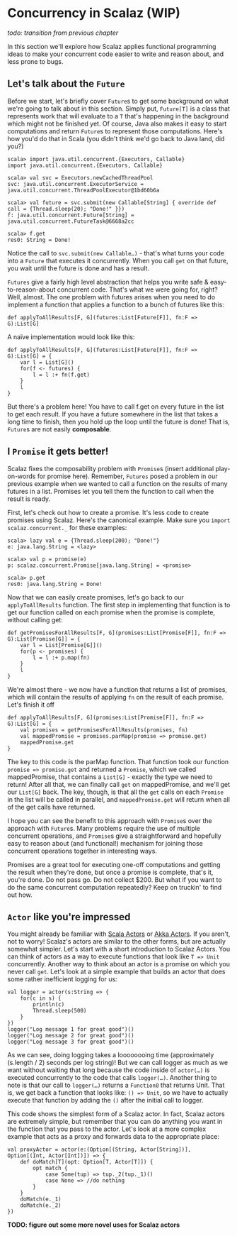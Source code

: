 # Concurrency in Scalaz (WIP)

*todo: transition from previous chapter*

In this section we'll explore how Scalaz applies functional programming ideas to make your concurrent code easier to write and reason about, and less prone to bugs.

## Let's talk about the `Future`

Before we start, let's briefly cover `Future`s to get some background on what we're going to talk about in this section. Simply put, `Future[T]` is a class that represents work that will evaluate to a `T` that's happening in the background which might not be finished yet. Of course, Java also makes it easy to start computations and return `Future`s to represent those computations. Here's how you'd do that in Scala (you didn't think we'd go back to Java land, did you?)

	scala> import java.util.concurrent.{Executors, Callable}
	import java.util.concurrent.{Executors, Callable}

	scala> val svc = Executors.newCachedThreadPool
	svc: java.util.concurrent.ExecutorService = java.util.concurrent.ThreadPoolExecutor@1bd60b6a

	scala> val future = svc.submit(new Callable[String] { override def call = {Thread.sleep(20); "Done!" }})
	f: java.util.concurrent.Future[String] = java.util.concurrent.FutureTask@6668a2cc
	
	scala> f.get
	res0: String = Done!

Notice the call to `svc.submit(new Callable…)` - that's what turns your code into a `Future` that executes it concurrently. When you call `get` on that future, you wait until the future is done and has a result.

`Futures` give a fairly high level abstraction that helps you write safe & easy-to-reason-about concurrent code. That's what we were going for, right? Well, almost. The one problem with futures arises when you need to do implement a function that applies a function to a bunch of futures like this:

	def applyToAllResults[F, G](futures:List[Future[F]], fn:F => G):List[G]

A naïve implementation would look like this:

	def applyToAllResults[F, G](futures:List[Future[F]], fn:F => G):List[G] = {
		var l = List[G]()
		for(f <- futures) {
			l = l :+ fn(f.get)
		}
		l
	}

But there's a problem here! You have to call f.get on every future in the list to get each result. If you have a future somewhere in the list that takes a long time to finish, then you hold up the loop until the future is done! That is, `Future`s are not easily **composable**.

## I `Promise` it gets better!

Scalaz fixes the composability problem with `Promise`s (insert additional play-on-words for promise here). Remember, `Futures` posed a problem in our previous example when we wanted to call a function on the results of many futures in a list. Promises let you tell them the function to call when the result is ready.

First, let's check out how to create a promise. It's less code to create promises using Scalaz. Here's the canonical example. Make sure you `import scalaz.concurrent._` for these examples:

	scala> lazy val e = {Thread.sleep(200); "Done!"}
	e: java.lang.String = <lazy>

	scala> val p = promise(e)
	p: scalaz.concurrent.Promise[java.lang.String] = <promise>

	scala> p.get
	res0: java.lang.String = Done!

Now that we can easily create promises, let's go back to our `applyToAllResults` function. The first step in implementing that function is to get our function called on each promise when the promise is complete, without calling get:

	def getPromisesForAllResults[F, G](promises:List[Promise[F]], fn:F => G):List[Promise[G]] = {
		var l = List[Promise[G]]()
		for(p <- promises) {
			l = l :+ p.map(fn)
		}
		l
	}

We're almost there - we now have a function that returns a list of promises, which will contain the results of applying `fn` on the result of each promise. Let's finish it off

	def applyToAllResults[F, G](promises:List[Promise[F]], fn:F => G):List[G] = {
		val promises = getPromisesForAllResults(promises, fn)
		val mappedPromise = promises.parMap(promise => promise.get)
		mappedPromise.get
	}

The key to this code is the parMap function. That function took our function `promise => promise.get` and returned a `Promise`, which we called mappedPromise, that contains a `List[G]` - exactly the type we need to return! After all that, we can finally call `get` on mappedPromise, and we'll get our `List[G]` back. The key, though, is that all the `get` calls on each `Promise` in the list will be called in parallel, and `mappedPromise.get` will return when all of the get calls have returned.

I hope you can see the benefit to this approach with `Promise`s over the approach with `Future`s. Many problems require the use of multiple concurrent operations, and `Promise`s give a straightforward and hopefully easy to reason about (and functional!) mechanism for joining those concurrent operations together in interesting ways.

Promises are a great tool for executing one-off computations and getting the result when they're done, but once a promise is complete, that's it, you're done. Do not pass go. Do not collect $200. But what if you want to do the same concurrent computation repeatedly? Keep on truckin' to find out how.

## `Actor` like you're impressed

You might already be familiar with [Scala Actors](http://www.scala-lang.org/api/current/scala/actors/Actor.html) or [Akka Actors](http://akka.io/docs/akka/1.2/scala/actors.html). If you aren't, not to worry! Scalaz's actors are similar to the other forms, but are actually somewhat simpler. Let's start with a short introduction to Scalaz Actors. You can think of actors as a way to execute functions that look like `T => Unit` concurrently. Another way to think about an actor is a promise on which you never call `get`. Let's look at a simple example that builds an actor that does some rather inefficient logging for us:

	val logger = actor(s:String => {
		for(c in s) {
			println(c)
			Thread.sleep(500)
		}
	})
	logger("Log message 1 for great good")()
	logger("Log message 2 for great good")()
	logger("Log message 3 for great good")()

As we can see, doing logging takes a loooooooing time (approximately (s.length / 2) seconds per log string)! But we can call logger as much as we want without waiting that long because the code inside of `actor(…)` is executed concurrently to the code that calls `logger(…)`. Another thing to note is that our call to `logger(…)` returns a `Function0` that returns Unit. That is, we get back a function that looks like: `() => Unit`, so we have to actually execute that function by adding the `()` after the initial call to logger.

This code shows the simplest form of a Scalaz actor. In fact, Scalaz actors are extremely simple, but remember that you can do anything you want in the function that you pass to the actor. Let's look at a more complex example that acts as a proxy and forwards data to the appropriate place:
	
	val proxyActor = actor(e:(Option[(String, Actor[String])], Option[(Int, Actor[Int])]) => {
		def doMatch[T](opt: Option[T, Actor[T]]) {
			opt match {
				case Some(tup) => tup._2(tup._1)()
				case None => //do nothing
			}
		}
		doMatch(e._1)
		doMatch(e._2)
	})

**TODO: figure out some more novel uses for Scalaz actors**